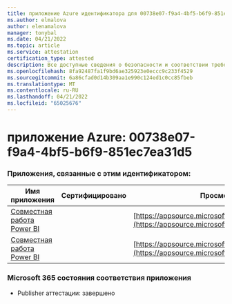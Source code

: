 ```yaml
---
title: приложение Azure идентификатора для 00738e07-f9a4-4bf5-b6f9-851ec7ea31d5
ms.author: elmalova
author: elenamalova
manager: tonybal
ms.date: 04/21/2022
ms.topic: article
ms.service: attestation
certification_type: attested
description: Все доступные сведения о безопасности и соответствии требованиям для 00738e07-f9a4-4bf5-b6f9-851ec7ea31d5.
ms.openlocfilehash: 8fa92487fa1f9bd6ae325923e0eccc9c233f4529
ms.sourcegitcommit: 6a86cfad0d14b309aa1e990c124ed1c0cc85fbeb
ms.translationtype: MT
ms.contentlocale: ru-RU
ms.lasthandoff: 04/21/2022
ms.locfileid: "65025676"
---
```

# <a name="azure-app-id-00738e07-f9a4-4bf5-b6f9-851ec7ea31d5"></a>приложение Azure: 00738e07-f9a4-4bf5-b6f9-851ec7ea31d5


### <a name="apps-associated-with-this-id"></a>Приложения, связанные с этим идентификатором:
| **Имя приложения** | **Сертифицировано** | **Просмотр в AppSource** |
|--------------|---------------|-----------------------|
| [Cовместная работа Power BI](../forward/WA104380739.md) |  | [https://appsource.microsoft.com/product/office/WA104380739](https://appsource.microsoft.com/product/office/WA104380739) |
| [Cовместная работа Power BI](../forward/WA104381384.md) |  | [https://appsource.microsoft.com/product/office/WA104381384](https://appsource.microsoft.com/product/office/WA104381384) |

### <a name="microsoft-365-app-compliance-status"></a>Microsoft 365 состояния соответствия приложения
- Publisher аттестации: завершено

